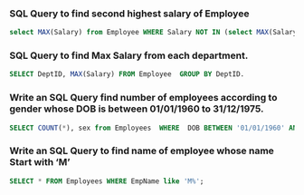 ### SQL Query to find second highest salary of Employee

```sql
select MAX(Salary) from Employee WHERE Salary NOT IN (select MAX(Salary) from Employee
```

### SQL Query to find Max Salary from each department.

```sql
SELECT DeptID, MAX(Salary) FROM Employee  GROUP BY DeptID. 
```


### Write an SQL Query find number of employees according to gender  whose DOB is between 01/01/1960 to 31/12/1975.

```sql
SELECT COUNT(*), sex from Employees  WHERE  DOB BETWEEN '01/01/1960' AND '31/12/1975'  GROUP BY sex
```


### Write an SQL Query to find name of employee whose name Start with ‘M’

```sql
SELECT * FROM Employees WHERE EmpName like 'M%';
```

